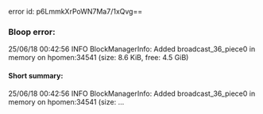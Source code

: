 error id: p6LmmkXrPoWN7Ma7/1xQvg==
### Bloop error:

25/06/18 00:42:56 INFO BlockManagerInfo: Added broadcast_36_piece0 in memory on hpomen:34541 (size: 8.6 KiB, free: 4.5 GiB)
#### Short summary: 

25/06/18 00:42:56 INFO BlockManagerInfo: Added broadcast_36_piece0 in memory on hpomen:34541 (size: ...